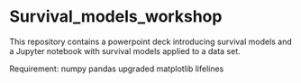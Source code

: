 # Survival_models_workshop

This repository contains a powerpoint deck introducing survival models and a Jupyter notebook with survival models applied to a data set. 

Requirement: numpy 
             pandas
             upgraded matplotlib
             lifelines 
